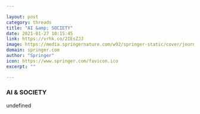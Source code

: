 ```yaml
---

layout: post
category: threads
title: "AI &amp; SOCIETY"
date: 2021-01-27 10:15:45
link: https://vrhk.co/2IEsZJJ
image: https://media.springernature.com/w92/springer-static/cover/journal/146.jpg
domain: springer.com
author: "Springer"
icon: https://www.springer.com/favicon.ico
excerpt: ""

---
```


### AI &amp; SOCIETY

undefined